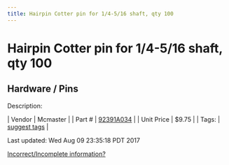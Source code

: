 ```yaml
---
title: Hairpin Cotter pin for 1/4-5/16 shaft, qty 100
---
```


# Hairpin Cotter pin for 1/4-5/16 shaft, qty 100
## Hardware / Pins
Description: 	 

| Vendor | Mcmaster | 
| Part # | [92391A034](https://www.mcmaster.com/#92391A034) | 
| Unit Price | $9.75 | 
| Tags: | [suggest tags](https://docs.google.com/forms/d/e/1FAIpQLSeWyY8v3RgOty-MyWmh9U0iivNYN_molChYyS-0U-o-kOAv_g/viewform) | 

Last updated: Wed Aug 09 23:35:18 PDT 2017

 [Incorrect/Incomplete information?](https://docs.google.com/forms/d/e/1FAIpQLSeWyY8v3RgOty-MyWmh9U0iivNYN_molChYyS-0U-o-kOAv_g/viewform)
